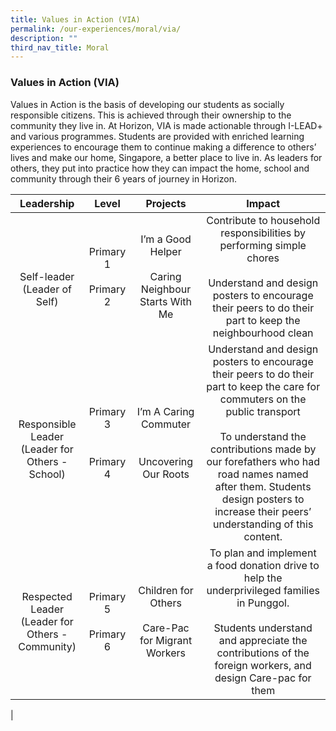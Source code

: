```yaml
---
title: Values in Action (VIA)
permalink: /our-experiences/moral/via/
description: ""
third_nav_title: Moral
---
```

### **Values in Action (VIA)**
Values in Action is the basis of developing our students as socially responsible citizens. This is achieved through their ownership to the community they live in. At Horizon, VIA is made actionable through I-LEAD+ and various programmes. Students are provided with enriched learning experiences to encourage them to continue making a difference to others’ lives and make our home, Singapore, a better place to live in. As leaders for others, they put into practice how they can impact the home, school and community through their 6 years of journey in Horizon.

| Leadership | Level | Projects | Impact |
|:---:|:---:|:---:|:---:|
| <br><br>Self-leader<br>(Leader of Self) | Primary 1<br><br>Primary 2 | I’m a Good Helper<br><br>Caring Neighbour Starts With Me | Contribute to household responsibilities by performing simple chores<br><br>Understand and design posters to encourage their peers to do their part to keep the neighbourhood clean |
| <br>Responsible Leader<br>(Leader for Others - School) | Primary 3<br><br><br>Primary 4 | I’m A Caring Commuter<br><br><br>Uncovering Our Roots | Understand and design posters to encourage their peers to do their part to keep the care for commuters on the public transport<br><br>To understand the contributions made by our forefathers who had road names named after them. Students design posters to increase their peers’ understanding of this content. |
| Respected Leader<br>(Leader for Others - Community) | Primary 5<br><br>Primary 6 | Children for Others<br><br>Care-Pac for Migrant Workers | To plan and implement a food donation drive to help the underprivileged families in Punggol.<br><br>Students understand and appreciate the contributions of the foreign workers, and design Care-pac for them |
|